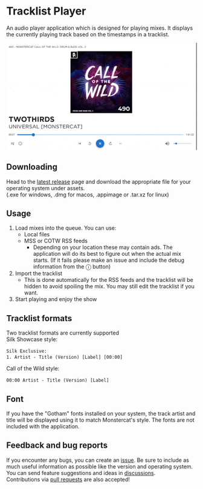 # Tracklist Player

An audio player application which is designed for playing mixes. It displays the currently playing track based on the timestamps in a tracklist.

![GIF demonstrating the application](.github/assets/demo.gif)

## Downloading
Head to the [latest release](https://github.com/tonkku107/tracklist-player/releases/latest) page and download the appropriate file for your operating system under assets.\
(.exe for windows, .dmg for macos, .appimage or .tar.xz for linux)

## Usage
1. Load mixes into the queue. You can use:
    - Local files
    - MSS or COTW RSS feeds
        - Depending on your location these may contain ads. The application will do its best to figure out when the actual mix starts. (If it fails please make an issue and include the debug information from the ⓘ button)
2. Import the tracklist
    - This is done automatically for the RSS feeds and the tracklist will be hidden to avoid spoiling the mix. You may still edit the tracklist if you want.
3. Start playing and enjoy the show

## Tracklist formats
Two tracklist formats are currently supported\
Silk Showcase style:
```
Silk Exclusive:
1. Artist - Title (Version) [Label] [00:00]
```
Call of the Wild style:
```
00:00 Artist - Title (Version) [Label]
```

## Font
If you have the "Gotham" fonts installed on your system, the track artist and title will be displayed using it to match Monstercat's style. The fonts are not included with the application.

## Feedback and bug reports
If you encounter any bugs, you can create an [issue](https://github.com/tonkku107/tracklist-player/issues). Be sure to include as much useful information as possible like the version and operating system.\
You can send feature suggestions and ideas in [discussions](https://github.com/tonkku107/tracklist-player/discussions).\
Contributions via [pull requests](https://github.com/tonkku107/tracklist-player/pulls) are also accepted!
